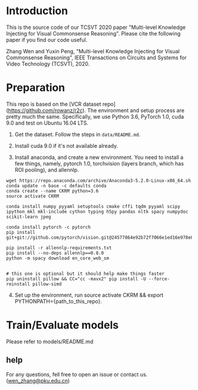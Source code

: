 # Introduction

This is the source code of our TCSVT 2020 paper "Multi-level Knowledge Injecting for Visual Commonsense Reasoning". Please cite the following paper if you find our code useful.

Zhang Wen and Yuxin Peng, "Multi-level Knowledge Injecting for Visual Commonsense Reasoning", IEEE Transactions on Circuits and Systems for Video Technology (TCSVT), 2020. 

# Preparation

This repo is based on the [VCR dataset repo] (https://github.com/rowanz/r2c). The environment and setup process are pretty much the same. Specifically, we use Python 3.6, PyTorch 1.0, cuda 9.0 and test on Ubuntu 16.04 LTS.

1. Get the dataset. Follow the steps in `data/README.md`.

2. Install cuda 9.0 if it's not available already.

3. Install anaconda, and create a new environment. You need to install a few things, namely, pytorch 1.0, torchvision (layers branch, which has ROI pooling), and allennlp.

```
wget https://repo.anaconda.com/archive/Anaconda3-5.2.0-Linux-x86_64.sh
conda update -n base -c defaults conda
conda create --name CKRM python=3.6
source activate CKRM

conda install numpy pyyaml setuptools cmake cffi tqdm pyyaml scipy ipython mkl mkl-include cython typing h5py pandas nltk spacy numpydoc scikit-learn jpeg

conda install pytorch -c pytorch
pip install git+git://github.com/pytorch/vision.git@24577864e92b72f7066e1ed16e978e873e19d13d

pip install -r allennlp-requirements.txt
pip install --no-deps allennlp==0.8.0
python -m spacy download en_core_web_sm


# this one is optional but it should help make things faster
pip uninstall pillow && CC="cc -mavx2" pip install -U --force-reinstall pillow-simd
```
4. Set up the environment, run source activate CKRM && export PYTHONPATH={path_to_this_repo}.

# Train/Evaluate models

Please refer to models/README.md

## help

For any questions, fell  free to open an issue or contact us. (wen_zhang@pku.edu.cn)
